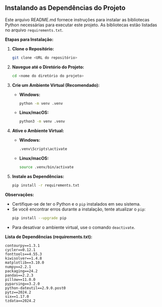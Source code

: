 ## Instalando as Dependências do Projeto

Este arquivo README.md fornece instruções para instalar as bibliotecas Python necessárias para executar este projeto. As bibliotecas estão listadas no arquivo `requirements.txt`.

**Etapas para Instalação:**

1. **Clone o Repositório:**
   ```bash
   git clone <URL do repositório>
   ```

2. **Navegue até o Diretório do Projeto:**
   ```bash
   cd <nome do diretório do projeto>
   ```

3. **Crie um Ambiente Virtual (Recomendado):**
   - **Windows:**
     ```bash
     python -m venv .venv
     ```
   - **Linux/macOS:**
     ```bash
     python3 -m venv .venv
     ```

4. **Ative o Ambiente Virtual:**
   - **Windows:**
     ```bash
     .venv\Scripts\activate
     ```
   - **Linux/macOS:**
     ```bash
     source .venv/bin/activate
     ```

5. **Instale as Dependências:**
   ```bash
   pip install -r requirements.txt
   ```

**Observações:**

- Certifique-se de ter o Python e o `pip` instalados em seu sistema.
- Se você encontrar erros durante a instalação, tente atualizar o `pip`:
  ```bash
  pip install --upgrade pip
  ```
- Para desativar o ambiente virtual, use o comando `deactivate`.

**Lista de Dependências (requirements.txt):**

```
contourpy==1.3.1
cycler==0.12.1
fonttools==4.55.3
kiwisolver==1.4.8
matplotlib==3.10.0
numpy==2.2.1
packaging==24.2
pandas==2.2.3
pillow==11.0.0
pyparsing==3.2.0
python-dateutil==2.9.0.post0
pytz==2024.2
six==1.17.0
tzdata==2024.2
```
